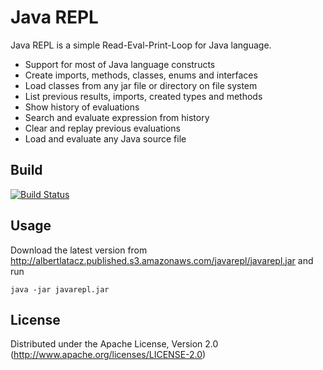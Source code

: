 # Java REPL

Java REPL is a simple Read-Eval-Print-Loop for Java language.

* Support for most of Java language constructs
* Create imports, methods, classes, enums and interfaces
* Load classes from any jar file or directory on file system
* List previous results, imports, created types and methods
* Show history of evaluations
* Search and evaluate expression from history
* Clear and replay previous evaluations
* Load and evaluate any Java source file

## Build

[![Build Status](https://travis-ci.org/albertlatacz/java-repl.png?branch=master)](https://travis-ci.org/albertlatacz/java-repl)


## Usage

Download the latest version from http://albertlatacz.published.s3.amazonaws.com/javarepl/javarepl.jar and run

```
java -jar javarepl.jar
```

## License

Distributed under the Apache License, Version 2.0 (http://www.apache.org/licenses/LICENSE-2.0)